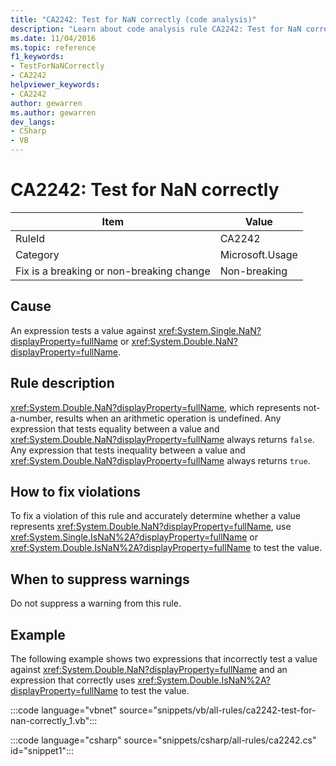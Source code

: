 ```yaml
---
title: "CA2242: Test for NaN correctly (code analysis)"
description: "Learn about code analysis rule CA2242: Test for NaN correctly"
ms.date: 11/04/2016
ms.topic: reference
f1_keywords:
- TestForNaNCorrectly
- CA2242
helpviewer_keywords:
- CA2242
author: gewarren
ms.author: gewarren
dev_langs:
- CSharp
- VB
---
```

# CA2242: Test for NaN correctly

|Item|Value|
|-|-|
|RuleId|CA2242|
|Category|Microsoft.Usage|
|Fix is a breaking or non-breaking change|Non-breaking|

## Cause

An expression tests a value against <xref:System.Single.NaN?displayProperty=fullName> or <xref:System.Double.NaN?displayProperty=fullName>.

## Rule description

<xref:System.Double.NaN?displayProperty=fullName>, which represents not-a-number, results when an arithmetic operation is undefined. Any expression that tests equality between a value and <xref:System.Double.NaN?displayProperty=fullName> always returns `false`. Any expression that tests inequality between a value and <xref:System.Double.NaN?displayProperty=fullName> always returns `true`.

## How to fix violations

To fix a violation of this rule and accurately determine whether a value represents <xref:System.Double.NaN?displayProperty=fullName>, use <xref:System.Single.IsNaN%2A?displayProperty=fullName> or <xref:System.Double.IsNaN%2A?displayProperty=fullName> to test the value.

## When to suppress warnings

Do not suppress a warning from this rule.

## Example

The following example shows two expressions that incorrectly test a value against <xref:System.Double.NaN?displayProperty=fullName> and an expression that correctly uses <xref:System.Double.IsNaN%2A?displayProperty=fullName> to test the value.

:::code language="vbnet" source="snippets/vb/all-rules/ca2242-test-for-nan-correctly_1.vb":::

:::code language="csharp" source="snippets/csharp/all-rules/ca2242.cs" id="snippet1":::
